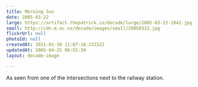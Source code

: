 ```yaml
---
title: Morning Sun
date: 2005-03-22
large: https://artifact.thepatrick.io/decade/large/2005-03-22-1842.jpg
small: http://cdn.m.ac.nz/decade/images/small/20050322.jpg
flickrUrl: null
photoId: null
createdAt: 2011-01-30 11:07:18.231522
updatedAt: 2005-04-25 06:55:39
layout: decade-image

---
```

As seen from one of the intersections next to the railway station.
